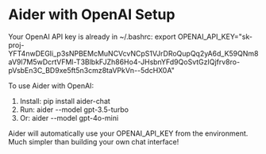 
# Aider with OpenAI Setup

Your OpenAI API key is already in ~/.bashrc:
export OPENAI_API_KEY="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"

To use Aider with OpenAI:
1. Install: pip install aider-chat
2. Run: aider --model gpt-3.5-turbo
3. Or: aider --model gpt-4o-mini

Aider will automatically use your OPENAI_API_KEY from the environment.
Much simpler than building your own chat interface!

